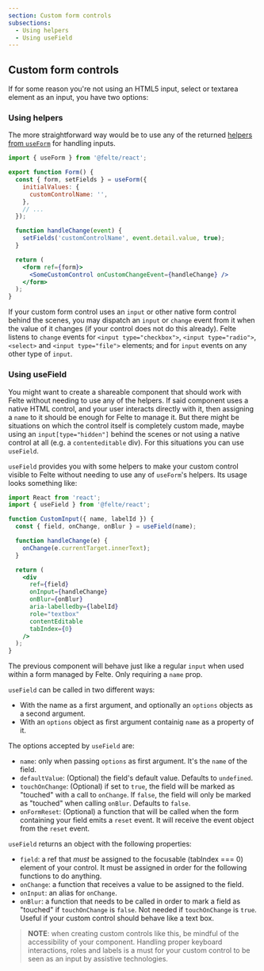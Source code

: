 ```yaml
---
section: Custom form controls
subsections:
  - Using helpers
  - Using useField
---
```


## Custom form controls

If for some reason you're not using an HTML5 input, select or textarea element as an input, you have two options:

### Using helpers

The more straightforward way would be to use any of the returned [helpers from `useForm`](/docs/react/helper-functions) for handling inputs.

```jsx
import { useForm } from '@felte/react';

export function Form() {
  const { form, setFields } = useForm({
    initialValues: {
      customControlName: '',
    },
    // ...
  });

  function handleChange(event) {
    setFields('customControlName', event.detail.value, true);
  }

  return (
    <form ref={form}>
      <SomeCustomControl onCustomChangeEvent={handleChange} />
    </form>
  );
}
```

If your custom form control uses an `input` or other native form control behind the scenes, you may dispatch an `input` or `change` event from it when the value of it changes (if your control does not do this already). Felte listens to `change` events for `<input type="checkbox">`, `<input type="radio">`, `<select>` and `<input type="file">` elements; and for `input` events on any other type of `input`.

### Using useField

You might want to create a shareable component that should work with Felte without needing to use any of the helpers. If said component uses a native HTML control, and your user interacts directly with it, then assigning a `name` to it should be enough for Felte to manage it. But there might be situations on which the control itself is completely custom made, maybe using an `input[type="hidden"]` behind the scenes or not using a native control at all (e.g. a `contenteditable` div). For this situations you can use `useField`.

`useField` provides you with some helpers to make your custom control visible to Felte without needing to use any of `useForm`'s helpers. Its usage looks something like:

```jsx
import React from 'react';
import { useField } from '@felte/react';

function CustomInput({ name, labelId }) {
  const { field, onChange, onBlur } = useField(name);

  function handleChange(e) {
    onChange(e.currentTarget.innerText);
  }

  return (
    <div
      ref={field}
      onInput={handleChange}
      onBlur={onBlur}
      aria-labelledby={labelId}
      role="textbox"
      contentEditable
      tabIndex={0}
    />
  );
}
```

The previous component will behave just like a regular `input` when used within a form managed by Felte. Only requiring a `name` prop.

`useField` can be called in two different ways:

- With the name as a first argument, and optionally an `options` objects as a second argument.
- With an `options` object as first argument containig `name` as a property of it.

The options accepted by `useField` are:

- `name`: only when passing `options` as first argument. It's the `name` of the field.
- `defaultValue`: (Optional) the field's default value. Defaults to `undefined`.
- `touchOnChange`: (Optional) if set to `true`, the field will be marked as "touched" with a call to `onChange`. If `false`, the field will only be marked as "touched" when calling `onBlur`. Defaults to `false`.
- `onFormReset`: (Optional) a function that will be called when the form containing your field emits a `reset` event. It will receive the event object from the `reset` event.

`useField` returns an object with the following properties:

- `field`: a ref that _must_ be assigned to the focusable (tabIndex === 0) element of your control. It must be assigned in order for the following functions to do anything.
- `onChange`: a function that receives a value to be assigned to the field.
- `onInput`: an alias for `onChange`.
- `onBlur`: a function that needs to be called in order to mark a field as "touched" if `touchOnChange` is `false`. Not needed if `touchOnChange` is `true`. Useful if your custom control should behave like a text box.

> **NOTE**: when creating custom controls like this, be mindful of the accessibility of your component. Handling proper keyboard interactions, roles and labels is a must for your custom control to be seen as an input by assistive technologies.
